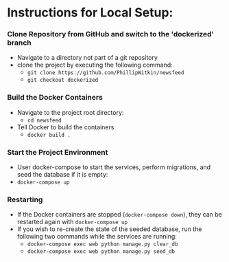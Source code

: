 # Instructions for Local Setup:

### Clone Repository from GitHub and switch to the 'dockerized' branch
  * Navigate to a directory not part of a git repository
  * clone the project by executing the following command:
    * `git clone https://github.com/PhillipWitkin/newsfeed`
    * `git checkout dockerized`

### Build the Docker Containers
  * Navigate to the project root directory:
    * `cd newsfeed`
  * Tell Docker to build the containers
    * `docker build .`

### Start the Project Environment
  * User docker-compose to start the services, perform migrations, and seed the database if it is empty: 
  * `docker-compose up`


### Restarting 
  * If the Docker containers are stopped (`docker-compose down`), they can be restarted again with `docker-compose up`
  * If you wish to re-create the state of the seeded database, run the following two commands while the services are running:
    * `docker-compose exec web python manage.py clear_db`
    * `docker-compose exec web python manage.py seed_db`